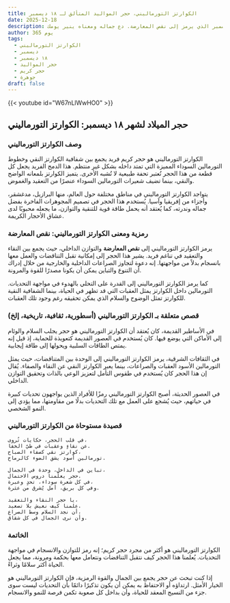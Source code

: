```yaml
---
title: الكوارتز التورماليني، حجر المواليد المتألق لـ ١٨ ديسمبر
date: 2025-12-18
description: اشعر بأهمية الكوارتز التورماليني، حجر المواليد لـ ١٨ ديسمبر الذي يرمز إلى نقص المعارضة. دع جماله ومعناه ينير يومك.
author: 365 يوم
tags:
  - الكوارتز التورماليني
  - ديسمبر
  - ١٨ ديسمبر
  - حجر المواليد
  - حجر كريم
  - جوهرة
draft: false
---
```


{{< youtube id="W67nLlWwHO0" >}}

## حجر الميلاد لشهر ١٨ ديسمبر: الكوارتز التورماليني

### وصف الكوارتز التورماليني

الكوارتز التورماليني هو حجر كريم فريد يجمع بين شفافية الكوارتز النقي وخطوط التورمالين السوداء المميزة التي تمتد داخله بشكل غير منتظم. هذا الدمج الفريد يجعل كل قطعة من هذا الحجر تُعتبر تحفة طبيعية لا تُشبه الأخرى. يتميز الكوارتز بلمعانه الواضح والنقي، بينما تضيف شعيرات التورمالين السوداء عنصرًا من التعقيد والغموض.

يتواجد الكوارتز التورماليني في مناطق مختلفة حول العالم، منها البرازيل، مدغشقر، وأجزاء من إفريقيا وآسيا. يُستخدم هذا الحجر في تصميم المجوهرات الفاخرة بفضل جماله وندرته، كما يُعتقد أنه يحمل طاقة قوية للتنقية والتوازن، ما يجعله محبوبًا لدى عشاق الأحجار الكريمة.

### رمزية ومعنى الكوارتز التورماليني: نقص المعارضة

يرمز الكوارتز التورماليني إلى **نقص المعارضة** والتوازن الداخلي، حيث يجمع بين النقاء والتعقيد في تناغم فريد. يشير هذا الحجر إلى إمكانية تقبل التناقضات والعمل معها بانسجام بدلاً من مواجهتها. إنه دعوة لتجاوز الصراعات الداخلية والخارجية من خلال إدراك أن التنوع والتباين يمكن أن يكونا مصدرًا للقوة والمرونة.

كما يرمز الكوارتز التورماليني إلى القدرة على التحلي بالهدوء في مواجهة التحديات. التورمالين داخل الكوارتز يمثل العقبات التي قد تظهر في الحياة، بينما الشفافية النقية للكوارتز تمثل الوضوح والسلام الذي يمكن تحقيقه رغم وجود تلك العقبات.

### قصص متعلقة بـ الكوارتز التورماليني (أسطورية، ثقافية، تاريخية، إلخ)

في الأساطير القديمة، كان يُعتقد أن الكوارتز التورماليني هو حجر يجلب السلام والوئام إلى الأماكن التي يوضع فيها. كان يُستخدم في العصور القديمة كتعويذة للحماية، إذ قيل إنه يمتص الطاقات السلبية ويحولها إلى طاقة إيجابية.

في الثقافات الشرقية، يرمز الكوارتز التورماليني إلى الوحدة بين المتناقضات، حيث يمثل التورمالين الأسود العقبات والصراعات، بينما يعبر الكوارتز النقي عن النقاء والصفاء. يُقال إن هذا الحجر كان يُستخدم في طقوس التأمل لتعزيز الوعي بالذات وتحقيق التوازن الداخلي.

في العصور الحديثة، أصبح الكوارتز التورماليني رمزًا للأفراد الذين يواجهون تحديات كبيرة في حياتهم، حيث يُشجع على العمل مع تلك التحديات بدلًا من مقاومتها، مما يؤدي إلى النمو الشخصي.

### قصيدة مستوحاة من الكوارتز التورماليني

```
في قلب الحجر، حكايات تُروى،  
عن نقاءٍ وعقبات في طيّ الخفا.  
كوارتز نقي كصفاء الصباح،  
تورمالين أسود يشق الضوء كالرماح.  

تباين في الداخل، وحدة في الجمال،  
حجر يعلّمنا دروس الاحتمال.  
في كل شعرة سوداء، تحدٍ وعبرة،  
وفي كل بريق، أمل يُشرق من عثرة.  

يا حجر النقاء والتعقيد،  
علمنا كيف نعيش بلا تصعيد.  
أن نجد السلام وسط الصراع،  
وأن نرى الجمال في كل شقاق.  
```

### الخاتمة

الكوارتز التورماليني هو أكثر من مجرد حجر كريم؛ إنه رمز للتوازن والانسجام في مواجهة التحديات. يُعلمنا هذا الحجر كيف نتقبل التناقضات ونتعامل معها بحكمة ومرونة، مما يجعل الحياة أكثر سلامًا وثراءً.

إذا كنت تبحث عن حجر يجمع بين الجمال والقوة الرمزية، فإن الكوارتز التورماليني هو الخيار الأمثل. ارتداؤه أو الاحتفاظ به يمكن أن يكون تذكيرًا دائمًا بأن التحديات ليست سوى جزء من النسيج المعقد للحياة، وأن بداخل كل صعوبة تكمن فرصة للنمو والانسجام.